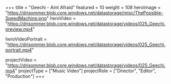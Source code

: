 +++
title = "Geechi - Aint Afraid"
featured = 10
weight = 108
heroImage = "https://drisommer.blob.core.windows.net/datastorage/misc/ThePossible-SpeedMachine.png"
heroVideo = "https://drisommer.blob.core.windows.net/datastorage/videos/025_Geechi.preview.mp4"

heroVideoPortrait = "https://drisommer.blob.core.windows.net/datastorage/videos/025_Geechi.portrait.mp4"

projectVideo = "https://drisommer.blob.core.windows.net/datastorage/videos/025_Geechi.mp4"
projectType = ["Music Video"]
projectRole = ["Director", "Editor", "Production"]
+++
